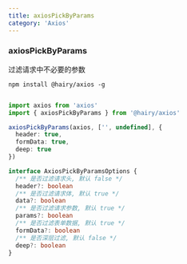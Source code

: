 ```yaml
---
title: axiosPickByParams
category: 'Axios'
---
```

### axiosPickByParams

过滤请求中不必要的参数

`npm install @hairy/axios -g`

~~~typescript

import axios from 'axios'
import { axiosPickByParams } from '@hairy/axios'

axiosPickByParams(axios, ['', undefined], {
  header: true,
  formData: true,
  deep: true
})

~~~

~~~typescript
interface AxiosPickByParamsOptions {
  /** 是否过滤请求头, 默认 false */
  header?: boolean
  /** 是否过滤请求体, 默认 true */
  data?: boolean
  /** 是否过滤请求参数, 默认 true */
  params?: boolean
  /** 是否过滤表单数据, 默认 true */
  formData?: boolean
  /** 是否深层过滤, 默认 false */
  deep?: boolean
}
~~~